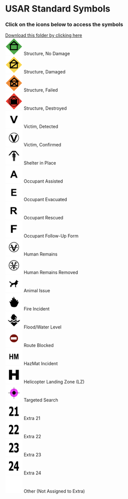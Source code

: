 # USAR Standard Symbols<br>
### Click on the icons below to access the symbols<br>
<a href='https://minhaskamal.github.io/DownGit/#/home?url=https://github.com/NAPSG/DHS-Symbol-Server/tree/main/dhs-symbol/assets/icons/USAR/USAR Standard Symbols'>Download this folder by clicking here</a><br><a href='https://github.com/NAPSG/DHS-Symbol-Server/raw/main/dhs-symbol/assets/icons/USAR/USAR%20Standard%20Symbols/icon-AAA.svg'><img src='icon-AAA.svg' width='55'></a> Structure, No Damage<br><a href='https://github.com/NAPSG/DHS-Symbol-Server/raw/main/dhs-symbol/assets/icons/USAR/USAR%20Standard%20Symbols/icon-AAB.svg'><img src='icon-AAB.svg' width='55'></a> Structure, Damaged<br><a href='https://github.com/NAPSG/DHS-Symbol-Server/raw/main/dhs-symbol/assets/icons/USAR/USAR%20Standard%20Symbols/icon-AAC.svg'><img src='icon-AAC.svg' width='55'></a> Structure, Failed<br><a href='https://github.com/NAPSG/DHS-Symbol-Server/raw/main/dhs-symbol/assets/icons/USAR/USAR%20Standard%20Symbols/icon-AAD.svg'><img src='icon-AAD.svg' width='55'></a> Structure, Destroyed<br><a href='https://github.com/NAPSG/DHS-Symbol-Server/raw/main/dhs-symbol/assets/icons/USAR/USAR%20Standard%20Symbols/icon-AAE.svg'><img src='icon-AAE.svg' width='55'></a> Victim, Detected<br><a href='https://github.com/NAPSG/DHS-Symbol-Server/raw/main/dhs-symbol/assets/icons/USAR/USAR%20Standard%20Symbols/icon-AAF.svg'><img src='icon-AAF.svg' width='55'></a> Victim, Confirmed<br><a href='https://github.com/NAPSG/DHS-Symbol-Server/raw/main/dhs-symbol/assets/icons/USAR/USAR%20Standard%20Symbols/icon-AAG.svg'><img src='icon-AAG.svg' width='55'></a> Shelter in Place<br><a href='https://github.com/NAPSG/DHS-Symbol-Server/raw/main/dhs-symbol/assets/icons/USAR/USAR%20Standard%20Symbols/icon-AAH.svg'><img src='icon-AAH.svg' width='55'></a> Occupant Assisted<br><a href='https://github.com/NAPSG/DHS-Symbol-Server/raw/main/dhs-symbol/assets/icons/USAR/USAR%20Standard%20Symbols/icon-AAI.svg'><img src='icon-AAI.svg' width='55'></a> Occupant Evacuated<br><a href='https://github.com/NAPSG/DHS-Symbol-Server/raw/main/dhs-symbol/assets/icons/USAR/USAR%20Standard%20Symbols/icon-AAJ.svg'><img src='icon-AAJ.svg' width='55'></a> Occupant Rescued<br><a href='https://github.com/NAPSG/DHS-Symbol-Server/raw/main/dhs-symbol/assets/icons/USAR/USAR%20Standard%20Symbols/icon-AAK.svg'><img src='icon-AAK.svg' width='55'></a> Occupant Follow-Up Form<br><a href='https://github.com/NAPSG/DHS-Symbol-Server/raw/main/dhs-symbol/assets/icons/USAR/USAR%20Standard%20Symbols/icon-AAL.svg'><img src='icon-AAL.svg' width='55'></a> Human Remains<br><a href='https://github.com/NAPSG/DHS-Symbol-Server/raw/main/dhs-symbol/assets/icons/USAR/USAR%20Standard%20Symbols/icon-AAM.svg'><img src='icon-AAM.svg' width='55'></a> Human Remains Removed<br><a href='https://github.com/NAPSG/DHS-Symbol-Server/raw/main/dhs-symbol/assets/icons/USAR/USAR%20Standard%20Symbols/icon-AAN.svg'><img src='icon-AAN.svg' width='55'></a> Animal Issue<br><a href='https://github.com/NAPSG/DHS-Symbol-Server/raw/main/dhs-symbol/assets/icons/USAR/USAR%20Standard%20Symbols/icon-AAO.svg'><img src='icon-AAO.svg' width='55'></a> Fire Incident<br><a href='https://github.com/NAPSG/DHS-Symbol-Server/raw/main/dhs-symbol/assets/icons/USAR/USAR%20Standard%20Symbols/icon-AAP.svg'><img src='icon-AAP.svg' width='55'></a> Flood/Water Level<br><a href='https://github.com/NAPSG/DHS-Symbol-Server/raw/main/dhs-symbol/assets/icons/USAR/USAR%20Standard%20Symbols/icon-AAQ.svg'><img src='icon-AAQ.svg' width='55'></a> Route Blocked<br><a href='https://github.com/NAPSG/DHS-Symbol-Server/raw/main/dhs-symbol/assets/icons/USAR/USAR%20Standard%20Symbols/icon-AAR.svg'><img src='icon-AAR.svg' width='55'></a> HazMat Incident<br><a href='https://github.com/NAPSG/DHS-Symbol-Server/raw/main/dhs-symbol/assets/icons/USAR/USAR%20Standard%20Symbols/icon-AAS.svg'><img src='icon-AAS.svg' width='55'></a> Helicopter Landing Zone (LZ)<br><a href='https://github.com/NAPSG/DHS-Symbol-Server/raw/main/dhs-symbol/assets/icons/USAR/USAR%20Standard%20Symbols/icon-AAT.svg'><img src='icon-AAT.svg' width='55'></a> Targeted Search<br><a href='https://github.com/NAPSG/DHS-Symbol-Server/raw/main/dhs-symbol/assets/icons/USAR/USAR%20Standard%20Symbols/icon-AAU.svg'><img src='icon-AAU.svg' width='55'></a> Extra 21<br><a href='https://github.com/NAPSG/DHS-Symbol-Server/raw/main/dhs-symbol/assets/icons/USAR/USAR%20Standard%20Symbols/icon-AAV.svg'><img src='icon-AAV.svg' width='55'></a> Extra 22<br><a href='https://github.com/NAPSG/DHS-Symbol-Server/raw/main/dhs-symbol/assets/icons/USAR/USAR%20Standard%20Symbols/icon-AAW.svg'><img src='icon-AAW.svg' width='55'></a> Extra 23<br><a href='https://github.com/NAPSG/DHS-Symbol-Server/raw/main/dhs-symbol/assets/icons/USAR/USAR%20Standard%20Symbols/icon-AAX.svg'><img src='icon-AAX.svg' width='55'></a> Extra 24<br><a href='https://github.com/NAPSG/DHS-Symbol-Server/raw/main/dhs-symbol/assets/icons/USAR/USAR%20Standard%20Symbols/icon-AAY.svg'><img src='icon-AAY.svg' width='55'></a> Other (Not Assigned to Extra)<br>
